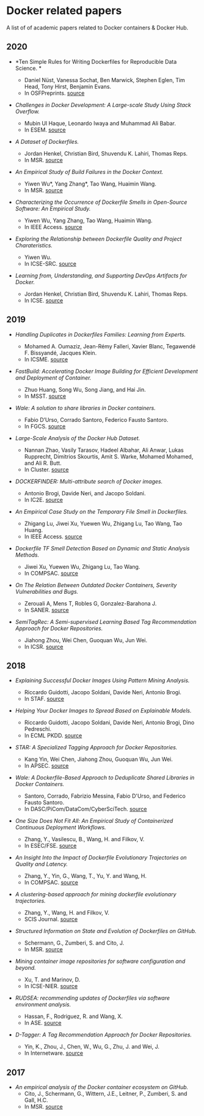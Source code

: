 # Docker related papers
A list of of academic papers related to Docker containers & Docker Hub. 

## 2020
* *Ten Simple Rules for Writing Dockerfiles for Reproducible Data Science. *
  * Daniel Nüst, Vanessa Sochat, Ben Marwick, Stephen Eglen, Tim Head, Tony Hirst, Benjamin Evans. 
  * In OSFPreprints. [source](https://osf.io/fsd7t)

* *Challenges in Docker Development: A Large-scale Study Using Stack Overflow.*
  * Mubin Ul Haque, Leonardo Iwaya and Muhammad Ali Babar.
  * In ESEM. [source](https://arxiv.org/pdf/2008.04467.pdf)
 
* *A Dataset of Dockerfiles.*
  * Jordan Henkel, Christian Bird, Shuvendu K. Lahiri, Thomas Reps.
  * In MSR. [source](https://arxiv.org/pdf/2003.12912.pdf)

* *An Empirical Study of Build Failures in the Docker Context.*
  * Yiwen Wu*, Yang Zhang*, Tao Wang, Huaimin Wang.
  * In MSR. [source]()

* *Characterizing the Occurrence of Dockerfile Smells in Open-Source Software: An Empirical Study.*
  * Yiwen Wu, Yang Zhang, Tao Wang, Huaimin Wang.
  * In IEEE Access. [source](https://ieeexplore.ieee.org/document/8998208)
  
* *Exploring the Relationship between Dockerfile Quality and Project Charateristics.*
  * Yiwen Wu.
  * In ICSE-SRC. [source](https://conf.researchr.org/track/icse-2020/icse-2020-ACM-Student-Research-Competition#About)

* *Learning from, Understanding, and Supporting DevOps Artifacts for Docker.*
  * Jordan Henkel, Christian Bird, Shuvendu K. Lahiri, Thomas Reps.
  * In ICSE. [source](https://conf.researchr.org/track/icse-2020/icse-2020-papers#event-overview) 


## 2019
* *Handling Duplicates in Dockerfiles Families: Learning from Experts.*
  * Mohamed A. Oumaziz, Jean-Rémy Falleri, Xavier Blanc, Tegawendé F. Bissyandé, Jacques Klein.
  * In ICSME. [source](https://ieeexplore.ieee.org/abstract/document/8919205/authors#authors)

* *FastBuild: Accelerating Docker Image Building for Efficient Development and Deployment of Container.*
  * Zhuo Huang, Song Wu, Song Jiang, and Hai Jin.
  * In MSST. [source](https://storageconference.us/2019/Research/FastBuild.pdf)
  
* *Wale: A solution to share libraries in Docker containers.*
  * Fabio D’Urso, Corrado Santoro, Federico Fausto Santoro.
  * In FGCS. [source](https://www.sciencedirect.com/science/article/pii/S0167739X18327511)
  
* *Large-Scale Analysis of the Docker Hub Dataset.*
  * Nannan Zhao, Vasily Tarasov, Hadeel Albahar, Ali Anwar, Lukas Rupprecht, Dimitrios Skourtis, Amit S. Warke, Mohamed Mohamed, and Ali R. Butt.
  * In Cluster. [source](http://people.cs.vt.edu/~butta/docs/cluster2019-dockerhub.pdf) 
  
* *DOCKERFINDER: Multi-attribute search of Docker images.*
  * Antonio Brogi, Davide Neri, and Jacopo Soldani.
  * In IC2E. [source](https://www.researchgate.net/profile/Davide_Neri3/publication/316903254_DockerFinder_Multi-attribute_Search_of_Docker_Images/links/59ce0a5faca272b0ec1a353f/DockerFinder-Multi-attribute-Search-of-Docker-Images.pdf)

* *An Empirical Case Study on the Temporary File Smell in Dockerfiles.* 
  * Zhigang Lu, Jiwei Xu, Yuewen Wu, Zhigang Lu, Tao Wang, Tao Huang.
  * In IEEE Access. [source](https://ieeexplore.ieee.org/stamp/stamp.jsp?arnumber=8667832)
 
* *Dockerfile TF Smell Detection Based on Dynamic and Static Analysis Methods.* 
  * Jiwei Xu, Yuewen Wu, Zhigang Lu, Tao Wang.
  * In COMPSAC. [source](https://ieeexplore.ieee.org/abstract/document/8753910)

* *On The Relation Between Outdated Docker Containers, Severity Vulnerabilities and Bugs.* 
  * Zerouali A, Mens T, Robles G, Gonzalez-Barahona J.
  * In SANER. [source](https://arxiv.org/pdf/1811.12874.pdf)

* *SemiTagRec: A Semi-supervised Learning Based Tag Recommendation Approach for Docker Repositories.* 
  * Jiahong Zhou, Wei Chen, Guoquan Wu, Jun Wei.
  * In ICSR. [source](https://link.springer.com/chapter/10.1007/978-3-030-22888-0_10)

## 2018
* *Explaining Successful Docker Images Using Pattern Mining Analysis.*
  * Riccardo Guidotti, Jacopo Soldani, Davide Neri, Antonio Brogi.
  * In STAF. [source](https://link.springer.com/chapter/10.1007/978-3-030-04771-9_9)
  
* *Helping Your Docker Images to Spread Based on Explainable Models.*
  * Riccardo Guidotti, Jacopo Soldani, Davide Neri, Antonio Brogi, Dino Pedreschi.
  * In ECML PKDD. [source](https://link.springer.com/chapter/10.1007/978-3-030-10997-4_13)
 
* *STAR: A Specialized Tagging Approach for Docker Repositories.* 
  * Kang Yin, Wei Chen, Jiahong Zhou, Guoquan Wu, Jun Wei.
  * In APSEC. [source](https://ieeexplore.ieee.org/abstract/document/8719464)

* *Wale: A Dockerfile-Based Approach to Deduplicate Shared Libraries in Docker Containers.* 
  * Santoro, Corrado, Fabrizio Messina, Fabio D'Urso, and Federico Fausto Santoro.
  * In DASC/PiCom/DataCom/CyberSciTech. [source](https://ieeexplore.ieee.org/abstract/document/8511978)

* *One Size Does Not Fit All: An Empirical Study of Containerized Continuous Deployment Workflows.* 
  * Zhang, Y., Vasilescu, B., Wang, H. and Filkov, V.
  * In ESEC/FSE. [source](https://www.researchgate.net/publication/326696302_One_Size_Does_Not_Fit_All_An_Empirical_Study_of_Containerized_Continuous_Deployment_Workflows)

* *An Insight Into the Impact of Dockerfile Evolutionary Trajectories on Quality and Latency.* 
  * Zhang, Y., Yin, G., Wang, T., Yu, Y. and Wang, H.
  * In COMPSAC. [source](https://www.researchgate.net/profile/Yang_Zhang178/publication/326103912_An_Insight_Into_the_Impact_of_Dockerfile_Evolutionary_Trajectories_on_Quality_and_Latency)

* *A clustering-based approach for mining dockerfile evolutionary trajectories.* 
  * Zhang, Y., Wang, H. and Filkov, V.
  * SCIS Journal. [source](https://www.researchgate.net/publication/328729596_A_clustering-based_approach_for_mining_dockerfile_evolutionary_trajectories) 

* *Structured Information on State and Evolution of Dockerfiles on GitHub.*
  * Schermann, G., Zumberi, S. and Cito, J.
  * In MSR. [source](https://www.ifi.uzh.ch/dam/jcr:fa0e4bab-cc15-4a27-b403-ef4f550daba1/msr18-docker-data.pdf)

* *Mining container image repositories for software configuration and beyond.* 
  * Xu, T. and Marinov, D.
  * In ICSE-NIER. [source](https://arxiv.org/pdf/1802.03558.pdf)

* *RUDSEA: recommending updates of Dockerfiles via software environment analysis.* 
  * Hassan, F., Rodriguez, R. and Wang, X.
  * In ASE. [source](https://dl.acm.org/citation.cfm?id=3240470)

* *D-Tagger: A Tag Recommendation Approach for Docker Repositories.* 
  * Yin, K., Zhou, J., Chen, W., Wu, G., Zhu, J. and Wei, J.
  * In Internetware. [source](https://dl.acm.org/citation.cfm?id=3275220)

## 2017
* *An empirical analysis of the Docker container ecosystem on GitHub.* 
  * Cito, J., Schermann, G., Wittern, J.E., Leitner, P., Zumberi, S. and Gall, H.C.
  * In MSR. [source](https://www.computer.org/csdl/proceedings/msr/2017/1544/00/07962382.pdf)


